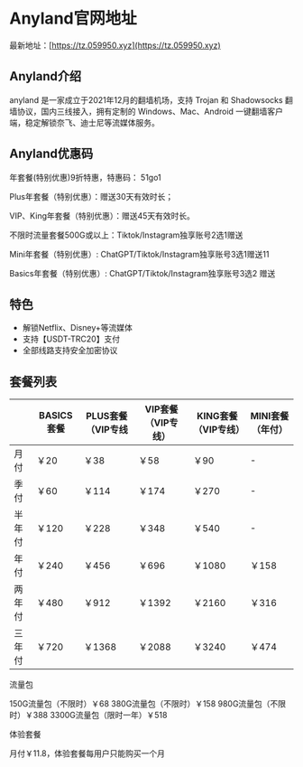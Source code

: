 # Anyland官网地址

最新地址：[https://tz.059950.xyz](https://tz.059950.xyz)

## Anyland介绍

anyland 是一家成立于2021年12月的翻墙机场，支持 Trojan 和 Shadowsocks 翻墙协议，国内三线接入，拥有定制的 Windows、Mac、Android 一键翻墙客户端，稳定解锁奈飞、迪士尼等流媒体服务。

## Anyland优惠码

年套餐(特别优惠)9折特惠，特惠码： 51go1

Plus年套餐（特别优惠）：赠送30天有效时长；

VIP、King年套餐（特别优惠）：赠送45天有效时长。

不限时流量套餐500G或以上：Tiktok/Instagram独享账号2选1赠送

Mini年套餐（特别优惠）: ChatGPT/Tiktok/Instagram独享账号3选1赠送11

Basics年套餐（特别优惠）: ChatGPT/Tiktok/Instagram独享账号3选2 赠送

## 特色

* 解锁Netflix、Disney+等流媒体
* 支持【USDT-TRC20】支付
* 全部线路支持安全加密协议

## 套餐列表

||BASICS套餐|PLUS套餐（VIP专线|VIP套餐（VIP专线）|KING套餐（VIP专线）|MINI套餐（年付）|
|----|----|----|----|----|----|
|月付|￥20|￥38|￥58|￥90|-|
|季付|￥60|￥114|￥174|￥270|-|
|半年付|￥120|￥228|￥348|￥540|-|
|年付|￥240|￥456|￥696|￥1080|￥158|
|两年付|￥480|￥912|￥1392|￥2160|￥316|
|三年付|￥720|￥1368|￥2088|￥3240|￥474|

流量包

150G流量包（不限时）￥68
380G流量包（不限时）￥158
980G流量包（不限时）￥388
3300G流量包（限时一年）￥518

体验套餐

月付￥11.8，体验套餐每用户只能购买一个月
